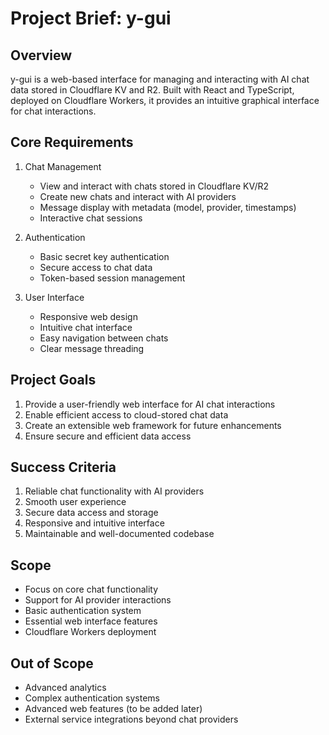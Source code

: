 # Project Brief: y-gui

## Overview
y-gui is a web-based interface for managing and interacting with AI chat data stored in Cloudflare KV and R2. Built with React and TypeScript, deployed on Cloudflare Workers, it provides an intuitive graphical interface for chat interactions.

## Core Requirements

1. Chat Management
   - View and interact with chats stored in Cloudflare KV/R2
   - Create new chats and interact with AI providers
   - Message display with metadata (model, provider, timestamps)
   - Interactive chat sessions

2. Authentication
   - Basic secret key authentication
   - Secure access to chat data
   - Token-based session management

3. User Interface
   - Responsive web design
   - Intuitive chat interface
   - Easy navigation between chats
   - Clear message threading

## Project Goals
1. Provide a user-friendly web interface for AI chat interactions
2. Enable efficient access to cloud-stored chat data
3. Create an extensible web framework for future enhancements
4. Ensure secure and efficient data access

## Success Criteria
1. Reliable chat functionality with AI providers
2. Smooth user experience
3. Secure data access and storage
4. Responsive and intuitive interface
5. Maintainable and well-documented codebase

## Scope
- Focus on core chat functionality
- Support for AI provider interactions
- Basic authentication system
- Essential web interface features
- Cloudflare Workers deployment

## Out of Scope
- Advanced analytics
- Complex authentication systems
- Advanced web features (to be added later)
- External service integrations beyond chat providers
